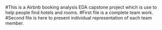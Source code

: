 #This is a Airbnb booking analysis EDA capstone project which is use to help people find hotels and rooms.
#First file is a complete team work.
#Second file is here to present individual representation of each team member.
